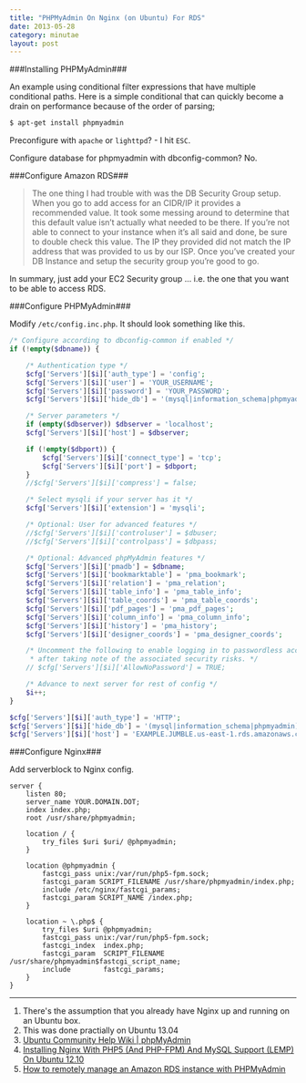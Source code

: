 ```yaml
---
title: "PHPMyAdmin On Nginx (on Ubuntu) For RDS"
date: 2013-05-28
category: minutae
layout: post
---
```


###Installing PHPMyAdmin###

An example using conditional filter expressions that have multiple conditional
paths. Here is a simple conditional that can quickly become a drain on
performance because of the order of parsing;

``` bash
$ apt-get install phpmyadmin
```

Preconfigure with `apache` or `lighttpd`? - I hit `ESC`.

Configure database for phpmyadmin with dbconfig-common? No.

###Configure Amazon RDS###

> The one thing I had trouble with was the DB Security Group setup.  When you go
> to add access for an CIDR/IP it provides a recommended value.  It took some
> messing around to determine that this default value isn’t actually what needed
> to be there.  If you’re not able to connect to your instance when it’s all
> said and done, be sure to double check this value. The IP they provided did
> not match the IP address that was provided to us by our ISP.  Once you’ve
> created your DB Instance and setup the security group you’re good to go.

In summary, just add your EC2 Security group ... i.e. the one that you want to
be able to access RDS.

###Configure PHPMyAdmin###

Modify `/etc/config.inc.php`. It should look something like this.

``` php
/* Configure according to dbconfig-common if enabled */
if (!empty($dbname)) {

    /* Authentication type */
    $cfg['Servers'][$i]['auth_type'] = 'config';
    $cfg['Servers'][$i]['user'] = 'YOUR_USERNAME';
    $cfg['Servers'][$i]['password'] = 'YOUR_PASSWORD';
    $cfg['Servers'][$i]['hide_db'] = '(mysql|information_schema|phpmyadmin)';

    /* Server parameters */
    if (empty($dbserver)) $dbserver = 'localhost';
    $cfg['Servers'][$i]['host'] = $dbserver;

    if (!empty($dbport)) {
        $cfg['Servers'][$i]['connect_type'] = 'tcp';
        $cfg['Servers'][$i]['port'] = $dbport;
    }
    //$cfg['Servers'][$i]['compress'] = false;

    /* Select mysqli if your server has it */
    $cfg['Servers'][$i]['extension'] = 'mysqli';

    /* Optional: User for advanced features */
    //$cfg['Servers'][$i]['controluser'] = $dbuser;
    //$cfg['Servers'][$i]['controlpass'] = $dbpass;

    /* Optional: Advanced phpMyAdmin features */
    $cfg['Servers'][$i]['pmadb'] = $dbname;
    $cfg['Servers'][$i]['bookmarktable'] = 'pma_bookmark';
    $cfg['Servers'][$i]['relation'] = 'pma_relation';
    $cfg['Servers'][$i]['table_info'] = 'pma_table_info';
    $cfg['Servers'][$i]['table_coords'] = 'pma_table_coords';
    $cfg['Servers'][$i]['pdf_pages'] = 'pma_pdf_pages';
    $cfg['Servers'][$i]['column_info'] = 'pma_column_info';
    $cfg['Servers'][$i]['history'] = 'pma_history';
    $cfg['Servers'][$i]['designer_coords'] = 'pma_designer_coords';

    /* Uncomment the following to enable logging in to passwordless accounts,
     * after taking note of the associated security risks. */
    // $cfg['Servers'][$i]['AllowNoPassword'] = TRUE;

    /* Advance to next server for rest of config */
    $i++;
}

$cfg['Servers'][$i]['auth_type'] = 'HTTP';
$cfg['Servers'][$i]['hide_db'] = '(mysql|information_schema|phpmyadmin)';
$cfg['Servers'][$i]['host'] = 'EXAMPLE.JUMBLE.us-east-1.rds.amazonaws.com';
```

###Configure Nginx###

Add serverblock to Nginx config.

```
server {
    listen 80;
    server_name YOUR.DOMAIN.DOT;
    index index.php;
    root /usr/share/phpmyadmin;

    location / {
        try_files $uri $uri/ @phpmyadmin;
    }

    location @phpmyadmin {
        fastcgi_pass unix:/var/run/php5-fpm.sock;
        fastcgi_param SCRIPT_FILENAME /usr/share/phpmyadmin/index.php;
        include /etc/nginx/fastcgi_params;
        fastcgi_param SCRIPT_NAME /index.php;
    }

    location ~ \.php$ {
        try_files $uri @phpmyadmin;
        fastcgi_pass unix:/var/run/php5-fpm.sock;
        fastcgi_index  index.php;
        fastcgi_param  SCRIPT_FILENAME  /usr/share/phpmyadmin$fastcgi_script_name;
        include        fastcgi_params;
    }
}
```

---

1. There's the assumption that you already have Nginx up and running on an Ubuntu box.
2. This was done practially on Ubuntu 13.04
3. [Ubuntu Community Help Wiki | phpMyAdmin][1]
4. [Installing Nginx With PHP5 (And PHP-FPM) And MySQL Support (LEMP) On Ubuntu 12.10][2]
5. [How to remotely manage an Amazon RDS instance with PHPMyAdmin][3]

[1]: https://help.ubuntu.com/community/phpMyAdmin
[2]: http://www.howtoforge.com/installing-nginx-with-php5-and-php-fpm-and-mysql-support-lemp-on-ubuntu-12.
[3]: http://blog.benkuhl.com/2010/12/how-to-remotely-manage-an-amazon-rds-instance-with-phpmyadmin/
